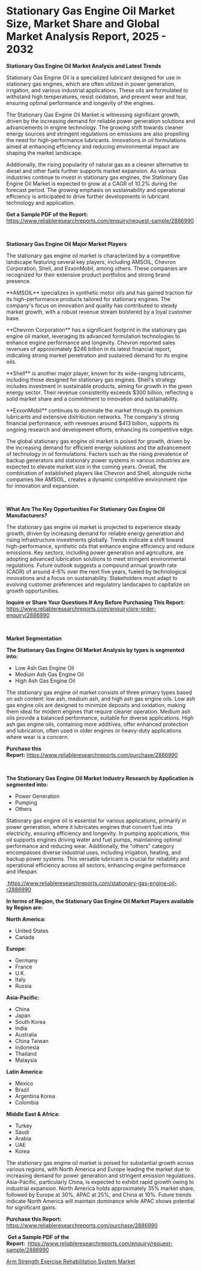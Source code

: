 <p><h1>Stationary Gas Engine Oil Market Size, Market Share and Global Market Analysis Report, 2025 - 2032</h1></p><p><strong>Stationary Gas Engine Oil Market Analysis and Latest Trends</strong></p>
<p><p>Stationary Gas Engine Oil is a specialized lubricant designed for use in stationary gas engines, which are often utilized in power generation, irrigation, and various industrial applications. These oils are formulated to withstand high temperatures, resist oxidation, and prevent wear and tear, ensuring optimal performance and longevity of the engines.</p><p>The Stationary Gas Engine Oil Market is witnessing significant growth, driven by the increasing demand for reliable power generation solutions and advancements in engine technology. The growing shift towards cleaner energy sources and stringent regulations on emissions are also propelling the need for high-performance lubricants. Innovations in oil formulations aimed at enhancing efficiency and reducing environmental impact are shaping the market landscape.</p><p>Additionally, the rising popularity of natural gas as a cleaner alternative to diesel and other fuels further supports market expansion. As various industries continue to invest in stationary gas engines, the Stationary Gas Engine Oil Market is expected to grow at a CAGR of 10.2% during the forecast period. The growing emphasis on sustainability and operational efficiency is anticipated to drive further developments in lubricant technology and application.</p></p>
<p><strong>Get a Sample PDF of the Report:&nbsp;</strong> <a href="https://www.reliableresearchreports.com/enquiry/request-sample/2886990?utm_campaign=3383&utm_medium=2&utm_source=Github&utm_content=ia&utm_term=13032025&utm_id=stationary-gas-engine-oil">https://www.reliableresearchreports.com/enquiry/request-sample/2886990</a></p>
<p>&nbsp;</p>
<p><strong>Stationary Gas Engine Oil Major Market Players</strong></p>
<p><p>The stationary gas engine oil market is characterized by a competitive landscape featuring several key players, including AMSOIL, Chevron Corporation, Shell, and ExxonMobil, among others. These companies are recognized for their extensive product portfolios and strong brand presence.</p><p>**AMSOIL** specializes in synthetic motor oils and has gained traction for its high-performance products tailored for stationary engines. The company's focus on innovation and quality has contributed to steady market growth, with a robust revenue stream bolstered by a loyal customer base.</p><p>**Chevron Corporation** has a significant footprint in the stationary gas engine oil market, leveraging its advanced formulation technologies to enhance engine performance and longevity. Chevron reported sales revenues of approximately $246 billion in its latest financial report, indicating strong market penetration and sustained demand for its engine oils.</p><p>**Shell** is another major player, known for its wide-ranging lubricants, including those designed for stationary gas engines. Shell's strategy includes investment in sustainable products, aiming for growth in the green energy sector. Their revenue consistently exceeds $300 billion, reflecting a solid market share and a commitment to innovation and sustainability.</p><p>**ExxonMobil** continues to dominate the market through its premium lubricants and extensive distribution networks. The company's strong financial performance, with revenues around $413 billion, supports its ongoing research and development efforts, enhancing its competitive edge.</p><p>The global stationary gas engine oil market is poised for growth, driven by the increasing demand for efficient energy solutions and the advancement of technology in oil formulations. Factors such as the rising prevalence of backup generators and stationary power systems in various industries are expected to elevate market size in the coming years. Overall, the combination of established players like Chevron and Shell, alongside niche companies like AMSOIL, creates a dynamic competitive environment ripe for innovation and expansion.</p></p>
<p>&nbsp;</p>
<p><strong>What Are The Key Opportunities For Stationary Gas Engine Oil Manufacturers?</strong></p>
<p><p>The stationary gas engine oil market is projected to experience steady growth, driven by increasing demand for reliable energy generation and rising infrastructure investments globally. Trends indicate a shift toward high-performance, synthetic oils that enhance engine efficiency and reduce emissions. Key sectors, including power generation and agriculture, are adopting advanced lubrication solutions to meet stringent environmental regulations. Future outlook suggests a compound annual growth rate (CAGR) of around 4-6% over the next five years, fueled by technological innovations and a focus on sustainability. Stakeholders must adapt to evolving customer preferences and regulatory landscapes to capitalize on growth opportunities.</p></p>
<p><strong>Inquire or Share Your Questions If Any Before Purchasing This Report:</strong> <a href="https://www.reliableresearchreports.com/enquiry/pre-order-enquiry/2886990?utm_campaign=3383&utm_medium=2&utm_source=Github&utm_content=ia&utm_term=13032025&utm_id=stationary-gas-engine-oil">https://www.reliableresearchreports.com/enquiry/pre-order-enquiry/2886990</a></p>
<p>&nbsp;</p>
<p><strong>Market Segmentation</strong></p>
<p><strong>The Stationary Gas Engine Oil Market Analysis by types is segmented into:</strong></p>
<p><ul><li>Low Ash Gas Engine Oil</li><li>Medium Ash Gas Engine Oil</li><li>High Ash Gas Engine Oil</li></ul></p>
<p><p>The stationary gas engine oil market consists of three primary types based on ash content: low ash, medium ash, and high ash gas engine oils. Low ash gas engine oils are designed to minimize deposits and oxidation, making them ideal for modern engines that require cleaner operation. Medium ash oils provide a balanced performance, suitable for diverse applications. High ash gas engine oils, containing more additives, offer enhanced protection and lubrication, often used in older engines or heavy-duty applications where wear is a concern.</p></p>
<p><strong>Purchase this Report:&nbsp;</strong><a href="https://www.reliableresearchreports.com/purchase/2886990?utm_campaign=3383&utm_medium=2&utm_source=Github&utm_content=ia&utm_term=13032025&utm_id=stationary-gas-engine-oil">https://www.reliableresearchreports.com/purchase/2886990</a></p>
<p>&nbsp;</p>
<p><strong>The Stationary Gas Engine Oil Market Industry Research by Application is segmented into:</strong></p>
<p><ul><li>Power Generation</li><li>Pumping</li><li>Others</li></ul></p>
<p><p>Stationary gas engine oil is essential for various applications, primarily in power generation, where it lubricates engines that convert fuel into electricity, ensuring efficiency and longevity. In pumping applications, this oil supports engines driving water and fuel pumps, maintaining optimal performance and reducing wear. Additionally, the "others" category encompasses diverse industrial uses, including irrigation, heating, and backup power systems. This versatile lubricant is crucial for reliability and operational efficiency across all sectors, enhancing engine performance and lifespan.</p></p>
<p><a href="https://www.reliableresearchreports.com/stationary-gas-engine-oil-r2886990?utm_campaign=3383&utm_medium=2&utm_source=Github&utm_content=ia&utm_term=13032025&utm_id=stationary-gas-engine-oil">&nbsp;https://www.reliableresearchreports.com/stationary-gas-engine-oil-r2886990</a></p>
<p><strong>In terms of Region, the Stationary Gas Engine Oil Market Players available by Region are:</strong></p>
<p>
    <p> <strong> North America: </strong>
        <ul>
            <li>United States</li>
            <li>Canada</li>
        </ul>
        </p> 
    <p> <strong> Europe: </strong>
        <ul>
            <li>Germany</li>
            <li>France</li>
            <li>U.K.</li>
            <li>Italy</li>
            <li>Russia</li>
        </ul>
        </p> 
    <p> <strong> Asia-Pacific: </strong>
        <ul>
            <li>China</li>
            <li>Japan</li>
            <li>South Korea</li>
            <li>India</li>
            <li>Australia</li>
            <li>China Taiwan</li>
            <li>Indonesia</li>
            <li>Thailand</li>
            <li>Malaysia</li>
        </ul>
        </p> 
    <p> <strong> Latin America: </strong>
        <ul>
            <li>Mexico</li>
            <li>Brazil</li>
            <li>Argentina Korea</li>
            <li>Colombia</li>
        </ul>
        </p> 
    <p> <strong> Middle East & Africa: </strong>
        <ul>
            <li>Turkey</li>
            <li>Saudi</li>
            <li>Arabia</li>
            <li>UAE</li>
            <li>Korea</li>
        </ul>
    </p>
    </p>
<p><p>The stationary gas engine oil market is poised for substantial growth across various regions, with North America and Europe leading the market due to increasing demand for power generation and stringent emission regulations. Asia-Pacific, particularly China, is expected to exhibit rapid growth owing to industrial expansion. North America holds approximately 35% market share, followed by Europe at 30%, APAC at 25%, and China at 10%. Future trends indicate North America will maintain dominance while APAC shows potential for significant gains.</p></p>
<p><strong>Purchase this Report: </strong><a href="https://www.reliableresearchreports.com/purchase/2886990?utm_campaign=3383&utm_medium=2&utm_source=Github&utm_content=ia&utm_term=13032025&utm_id=stationary-gas-engine-oil">https://www.reliableresearchreports.com/purchase/2886990</a></p>
<p>&nbsp;<strong>Get a Sample PDF of the Report:&nbsp;&nbsp;</strong><a href="https://www.reliableresearchreports.com/enquiry/request-sample/2886990?utm_campaign=3383&utm_medium=2&utm_source=Github&utm_content=ia&utm_term=13032025&utm_id=stationary-gas-engine-oil">https://www.reliableresearchreports.com/enquiry/request-sample/2886990</a></p>
<p><strong></strong></p>
<p><p><a href="https://github.com/porstheftyux/Market-Research-Report-List-1/blob/main/arm-strength-exercise-rehabilitation-system-market.md?utm_campaign=3383&utm_medium=2&utm_source=Github&utm_content=ia&utm_term=13032025&utm_id=stationary-gas-engine-oil">Arm Strength Exercise Rehabilitation System Market</a></p></p>